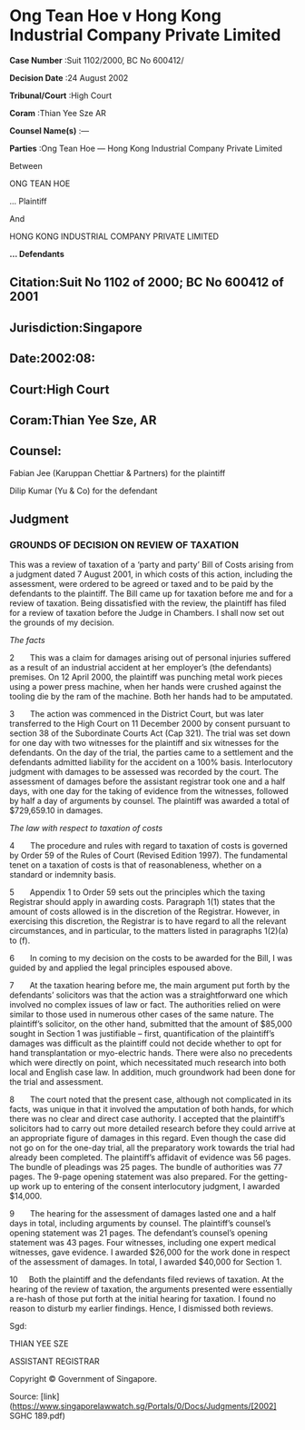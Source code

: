 # Ong Tean Hoe v Hong Kong Industrial Company Private Limited 



**Case Number** :Suit 1102/2000, BC No 600412/ 

**Decision Date** :24 August 2002 

**Tribunal/Court** :High Court 

**Coram** :Thian Yee Sze AR 

**Counsel Name(s)** :— 

**Parties** :Ong Tean Hoe — Hong Kong Industrial Company Private Limited 

 Between 

 ONG TEAN HOE 

 ... Plaintiff 

 And 

 HONG KONG INDUSTRIAL COMPANY PRIVATE LIMITED 

**... Defendants** 

## Citation:Suit No 1102 of 2000; BC No 600412 of 2001 

## Jurisdiction:Singapore 

## Date:2002:08: 

## Court:High Court 

## Coram:Thian Yee Sze, AR 

## Counsel: 

 Fabian Jee (Karuppan Chettiar & Partners) for the plaintiff 

 Dilip Kumar (Yu & Co) for the defendant 

## Judgment 

### GROUNDS OF DECISION ON REVIEW OF TAXATION 

This was a review of taxation of a ‘party and party’ Bill of Costs arising from a judgment dated 7 August 2001, in which costs of this action, including the assessment, were ordered to be agreed or taxed and to be paid by the defendants to the plaintiff. The Bill came up for taxation before me and for a review of taxation. Being dissatisfied with the review, the plaintiff has filed for a review of taxation before the Judge in Chambers. I shall now set out the grounds of my decision. 

_The facts_ 

2       This was a claim for damages arising out of personal injuries suffered as a result of an industrial accident at her employer’s (the defendants) premises. On 12 April 2000, the plaintiff was punching metal work pieces using a power press machine, when her hands were crushed against the tooling die by the ram of the machine. Both her hands had to be amputated. 


3       The action was commenced in the District Court, but was later transferred to the High Court on 11 December 2000 by consent pursuant to section 38 of the Subordinate Courts Act (Cap 321). The trial was set down for one day with two witnesses for the plaintiff and six witnesses for the defendants. On the day of the trial, the parties came to a settlement and the defendants admitted liability for the accident on a 100% basis. Interlocutory judgment with damages to be assessed was recorded by the court. The assessment of damages before the assistant registrar took one and a half days, with one day for the taking of evidence from the witnesses, followed by half a day of arguments by counsel. The plaintiff was awarded a total of $729,659.10 in damages. 

_The law with respect to taxation of costs_ 

4       The procedure and rules with regard to taxation of costs is governed by Order 59 of the Rules of Court (Revised Edition 1997). The fundamental tenet on a taxation of costs is that of reasonableness, whether on a standard or indemnity basis. 

5       Appendix 1 to Order 59 sets out the principles which the taxing Registrar should apply in awarding costs. Paragraph 1(1) states that the amount of costs allowed is in the discretion of the Registrar. However, in exercising this discretion, the Registrar is to have regard to all the relevant circumstances, and in particular, to the matters listed in paragraphs 1(2)(a) to (f). 

6       In coming to my decision on the costs to be awarded for the Bill, I was guided by and applied the legal principles espoused above. 

7       At the taxation hearing before me, the main argument put forth by the defendants’ solicitors was that the action was a straightforward one which involved no complex issues of law or fact. The authorities relied on were similar to those used in numerous other cases of the same nature. The plaintiff’s solicitor, on the other hand, submitted that the amount of $85,000 sought in Section 1 was justifiable – first, quantification of the plaintiff’s damages was difficult as the plaintiff could not decide whether to opt for hand transplantation or myo-electric hands. There were also no precedents which were directly on point, which necessitated much research into both local and English case law. In addition, much groundwork had been done for the trial and assessment. 

8       The court noted that the present case, although not complicated in its facts, was unique in that it involved the amputation of both hands, for which there was no clear and direct case authority. I accepted that the plaintiff’s solicitors had to carry out more detailed research before they could arrive at an appropriate figure of damages in this regard. Even though the case did not go on for the one-day trial, all the preparatory work towards the trial had already been completed. The plaintiff’s affidavit of evidence was 56 pages. The bundle of pleadings was 25 pages. The bundle of authorities was 77 pages. The 9-page opening statement was also prepared. For the getting-up work up to entering of the consent interlocutory judgment, I awarded $14,000. 

9       The hearing for the assessment of damages lasted one and a half days in total, including arguments by counsel. The plaintiff’s counsel’s opening statement was 21 pages. The defendant’s counsel’s opening statement was 43 pages. Four witnesses, including one expert medical witnesses, gave evidence. I awarded $26,000 for the work done in respect of the assessment of damages. In total, I awarded $40,000 for Section 1. 

10     Both the plaintiff and the defendants filed reviews of taxation. At the hearing of the review of taxation, the arguments presented were essentially a re-hash of those put forth at the initial hearing for taxation. I found no reason to disturb my earlier findings. Hence, I dismissed both reviews. 


Sgd: 

THIAN YEE SZE 

ASSISTANT REGISTRAR 

 Copyright © Government of Singapore. 


Source: [link](https://www.singaporelawwatch.sg/Portals/0/Docs/Judgments/[2002] SGHC 189.pdf)
